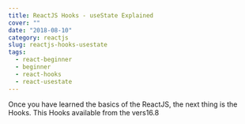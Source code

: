 ```yaml
---
title: ReactJS Hooks - useState Explained
cover: ""
date: "2018-08-10"
category: reactjs
slug: reactjs-hooks-usestate
tags:
  - react-beginner
  - beginner
  - react-hooks
  - react-usestate
---
```


Once you have learned the basics of the ReactJS, the next thing is the Hooks. This Hooks available from the vers16.8
<!--stackedit_data:
eyJoaXN0b3J5IjpbMTM0MTI1OTI5NywtMTkyODk0ODQzMV19
-->